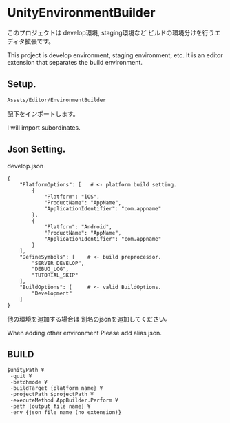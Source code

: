 # UnityEnvironmentBuilder

このプロジェクトは
develop環境, staging環境など
ビルドの環境分けを行うエディタ拡張です。

This project is
develop environment, staging environment, etc.
It is an editor extension that separates the build environment.

## Setup.

```
Assets/Editor/EnvironmentBuilder
```

配下をインポートします。

I will import subordinates.

## Json Setting.

develop.json
```
{
    "PlatformOptions": [   # <- platform build setting.
        {
            "Platform": "iOS",
            "ProductName": "AppName",
            "ApplicationIdentifier": "com.appname"
        },
        {
            "Platform": "Android",
            "ProductName": "AppName",
            "ApplicationIdentifier": "com.appname"
        }
    ],
    "DefineSymbols": [    # <- build preprocessor.
        "SERVER_DEVELOP",
        "DEBUG_LOG",
        "TUTORIAL_SKIP"
    ],
    "BuildOptions": [     # <- valid BuildOptions.
        "Development"
    ]
}
```

他の環境を追加する場合は
別名のjsonを追加してください。

When adding other environment
Please add alias json.

## BUILD

```
$unityPath ¥
 -quit ¥
 -batchmode ¥
 -buildTarget {platform name} ¥
 -projectPath $projectPath ¥
 -executeMethod AppBuilder.Perform ¥
 -path {output file name} ¥
 -env {json file name (no extension)}
```

